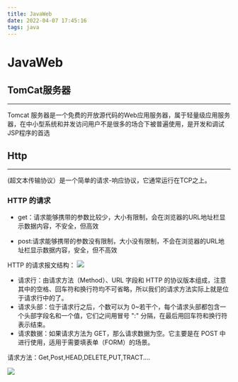 ```yaml
---
title: JavaWeb
date: 2022-04-07 17:45:16
tags: java
---
```

<h1> JavaWeb</h1>

## TomCat服务器
****
Tomcat 服务器是一个免费的开放源代码的Web应用服务器，属于轻量级应用服务器，在中小型系统和并发访问用户不是很多的场合下被普遍使用，是开发和调试JSP程序的首选

## Http
****
(超文本传输协议）是一个简单的请求-响应协议，它通常运行在TCP之上。

### HTTP 的请求
- get：请求能够携带的参数比较少，大小有限制，会在浏览器的URL地址栏显示数据内容，不安全，但高效

- post:请求能够携带的参数没有限制，大小没有限制，不会在浏览器的URL地址栏显示数据内容，安全，但不高效

 HTTP 的请求报文结构：
![](https://img-blog.csdnimg.cn/20190407164610965.png?x-oss-process=image/watermark,type_ZmFuZ3poZW5naGVpdGk,shadow_10,text_aHR0cHM6Ly9ibG9nLmNzZG4ubmV0L3FxXzM4MTgyMTI1,size_16,color_FFFFFF,t_70)

- 请求行：由请求方法（Method）、URL 字段和 HTTP 的协议版本组成，注意其中的空格、回车符和换行符均不可省略，所以我们的请求方法实际上就是位于请求行中的了。
- 请求头部：位于请求行之后，个数可以为 0~若干个，每个请求头部都包含一个头部字段名和一个值，它们之间用冒号 ":" 分隔，在最后用回车符和换行符表示结束。
- 请求数据：如果请求方法为 GET，那么请求数据为空。它主要是在 POST 中进行使用，适用于需要填表单（FORM）的场景。


请求方法：Get,Post,HEAD,DELETE,PUT,TRACT.…

![](https://imgconvert.csdnimg.cn/aHR0cHM6Ly9pbWcyMDE4LmNuYmxvZ3MuY29tL2Jsb2cvMTUxNTExMS8yMDIwMDEvMTUxNTExMS0yMDIwMDExMDIwMTQzMDE5My0xNTU5MTYwNTg4LnBuZw?x-oss-process=image/format,png)






